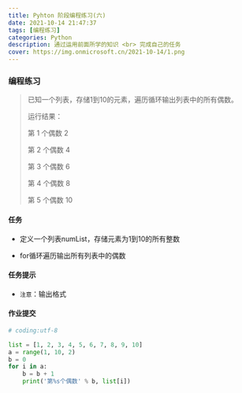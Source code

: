 ```yaml
---
title: Pyhton 阶段编程练习(六)
date: 2021-10-14 21:47:37
tags: [编程练习]
categories: Python
description: 通过运用前面所学的知识 <br> 完成自己的任务
cover: https://img.onmicrosoft.cn/2021-10-14/1.png
---
```


### 编程练习

> 已知一个列表，存储1到10的元素，遍历循环输出列表中的所有偶数。
>
> 运行结果：
>
> 第 1 个偶数 2
>
> 第 2 个偶数 4
>
> 第 3 个偶数 6
>
> 第 4 个偶数 8
>
> 第 5 个偶数 10

#### 任务

- 定义一个列表numList，存储元素为1到10的所有整数

- for循环遍历输出所有列表中的偶数

#### 任务提示

- `注意`：输出格式

#### 作业提交

```python
# coding:utf-8

list = [1, 2, 3, 4, 5, 6, 7, 8, 9, 10]
a = range(1, 10, 2)
b = 0
for i in a:
    b = b + 1
    print('第%s个偶数' % b, list[i])

```

